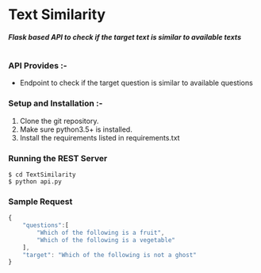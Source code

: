 # Text Similarity

##### Flask based API to check if the target text is similar to available texts
#


### API Provides :-

* Endpoint to check if the target question is similar to available questions

### Setup and Installation :-

1. Clone the git repository.
2. Make sure python3.5+ is installed.
3. Install the requirements listed in requirements.txt

### Running the REST Server
```emacs
$ cd TextSimilarity
$ python api.py
```

### Sample Request

```javascript
{
    "questions":[
        "Which of the following is a fruit",
        "Which of the following is a vegetable"
    ],
    "target": "Which of the following is not a ghost"
}
```